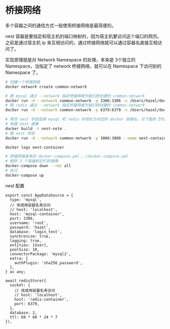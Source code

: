 # 桥接网络

多个容器之间的通信方式一般使用桥接网络是最简便的。

nest 容器是要指定和宿主机的端口映射的，因为宿主机要访问这个端口的网页。之前是通过宿主机 ip 来互相访问的，通过桥接网络就可以通过容器名直接互相访问了。

实现原理就是对 Network Namespace 的处理，本来是 3个独立的 Namespace，当指定了 network 桥接网络，就可以在 Namespace 下访问别的 Namespace 了。

```sh
# 创建一个桥接网络
docker network create common-network

# 跑 mysql 通过 --network 指定桥接网络为我们刚创建的 common-network
docker run -d --network common-network -p 3306:3306 -v /Users/hazel/docker-demo/mysql8:/var/lib/mysql --name mysql-container mysql:8.0
# 跑 redis 通过 --network 指定桥接网络为我们刚创建的 common-network
docker run -d --network common-network -p 6379:6379 -v /Users/hazel/docker-demo/redis:/data --name redis-container redis

# 修改 nest 项目连接 mysql 和 redis 的地址为对应的 docker 容器名，见下面的【代码2】
# 构建 nest 镜像
docker build -t nest-note .
# 跑 nest 项目
docker run -d --network common-network -p 3000:3000 --name nest-container nest-note

docker logs nest-container

# 桥接网络版本的 docker-compose.yml：./docker-compose.yml
# 删除 3 个容器和它们的镜像
docker-compose down --rmi all
# 执行
docker-compose up
```

nest 配置

```ts: 代码2
export const AppDataSource = {
  type: 'mysql',
  // 改成用容器名来访问
  // host: 'localhost',
  host: 'mysql-container',
  port: 3306,
  username: 'root',
  password: 'hazel',
  database: 'login_test',
  synchronize: true,
  logging: true,
  entities: [User],
  poolSize: 10,
  connectorPackage: 'mysql2',
  extra: {
    authPlugin: 'sha256_password',
  },
} as any;

await redisStore({
  socket: {
    // 改成用容器名来访问
    // host: 'localhost',
    host: 'redis-container',
    port: 6379,
  },
  database: 2,
  ttl: 60 * 60 * 24 * 7
}),
```